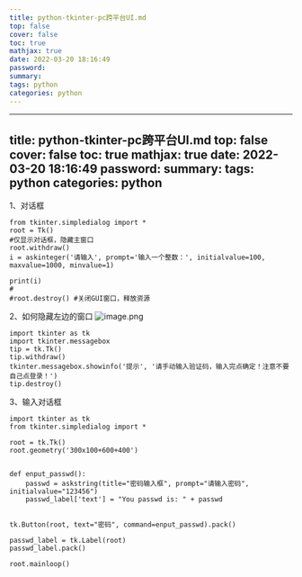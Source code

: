 ```yaml
---
title: python-tkinter-pc跨平台UI.md
top: false
cover: false
toc: true
mathjax: true
date: 2022-03-20 18:16:49
password:
summary:
tags: python
categories: python
---
```

---
title: python-tkinter-pc跨平台UI.md
top: false
cover: false
toc: true
mathjax: true
date: 2022-03-20 18:16:49
password:
summary:
tags: python
categories: python
---
1、对话框
~~~
from tkinter.simpledialog import *
root = Tk()
#仅显示对话框，隐藏主窗口
root.withdraw()
i = askinteger('请输入', prompt='输入一个整数：', initialvalue=100, maxvalue=1000, minvalue=1)

print(i)
#
#root.destroy() #关闭GUI窗口，释放资源
~~~



2、如何隐藏左边的窗口
![image.png](https://upload-images.jianshu.io/upload_images/13965490-681d3c77871118a2.png?imageMogr2/auto-orient/strip%7CimageView2/2/w/1240)

~~~
import tkinter as tk
import tkinter.messagebox
tip = tk.Tk()
tip.withdraw()
tkinter.messagebox.showinfo('提示', '请手动输入验证码，输入完点确定！注意不要自己点登录！')
tip.destroy()
~~~

3、输入对话框
~~~
import tkinter as tk
from tkinter.simpledialog import *

root = tk.Tk()
root.geometry('300x100+600+400')


def enput_passwd():
    passwd = askstring(title="密码输入框", prompt="请输入密码", initialvalue="123456")
    passwd_label['text'] = "You passwd is: " + passwd


tk.Button(root, text="密码", command=enput_passwd).pack()

passwd_label = tk.Label(root)
passwd_label.pack()

root.mainloop()
~~~

